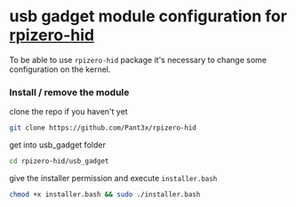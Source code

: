 # usb gadget module configuration for [rpizero-hid](https://github.com/Pant3x/rpizero-hid)

To be able to use `rpizero-hid` package
it's necessary to change some configuration on the kernel.

### Install / remove the module
clone the repo if you haven't yet
```bash
git clone https://github.com/Pant3x/rpizero-hid
```

get into usb_gadget folder
```bash
cd rpizero-hid/usb_gadget
```
give the installer permission and execute `installer.bash`
```bash
chmod +x installer.bash && sudo ./installer.bash
```
